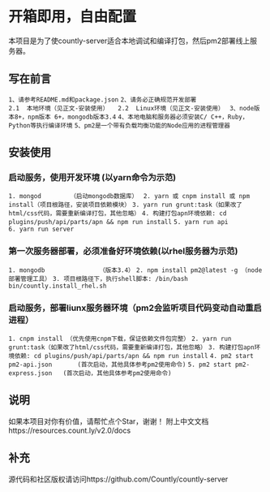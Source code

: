 # 开箱即用，自由配置
本项目是为了使countly-server适合本地调试和编译打包，然后pm2部署线上服务器。

## 写在前言
`1、请参考README.md和package.json`
`2、请务必正确规范开发部署`  
`2.1  本地环境（见正文-安装使用）  `
`2.2  Linux环境（见正文-安装使用） ` 
`3、node版本8+，npm版本 6+，mongodb版本3.4`
`4、本地电脑和服务器必须安装C/ C++，Ruby，Python等执行编译环境`
`5、pm2是一个带有负载均衡功能的Node应用的进程管理器`

## 安装使用
### 启动服务，使用开发环境 (以yarn命令为示范)
`1.	mongod        （启动mongodb数据库） `
`2.	yarn 或 cnpm install 或 npm install（项目根路径，安装项目依赖模块）`
`3.	yarn run grunt:task（如果改了html/css代码，需要重新编译打包，其他忽略）`
`4.	构建打包apn环境依赖: cd plugins/push/api/parts/apn && npm run install`
`5.	yarn run api`  
`6.	yarn run server`
 
### 第一次服务器部署，必须准备好环境依赖(以rhel服务器为示范)
`1.	mongodb               （版本3.4）`
`2.	npm install pm2@latest -g （node部署管理工具）`
`3.	项目根路径下，执行shell脚本: /bin/bash bin/countly.install_rhel.sh`


### 启动服务，部署liunx服务器环境（pm2会监听项目代码变动自动重启进程）
`1.	cnpm install （优先使用cnpm下载，保证依赖文件包完整）`
`2.	yarn run grunt:task（如果改了html/css代码，需要重新编译打包，其他忽略）`
`3.	构建打包apn环境依赖: cd plugins/push/api/parts/apn && npm run install`
`4.	pm2 start pm2-api.json       (首次启动，其他具体参考pm2使用命令)`
`5.	pm2 start pm2-express.json   (首次启动，其他具体参考pm2使用命令)`

## 说明
如果本项目对你有价值，请帮忙点个Star，谢谢！
附上中文文档https://resources.count.ly/v2.0/docs

## 补充
源代码和社区版权请访问https://github.com/Countly/countly-server
